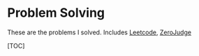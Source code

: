 # Problem Solving

These are the problems I solved.
Includes [Leetcode](https://leetcode.com/), [ZeroJudge](https://zerojudge.tw/)

[TOC]

